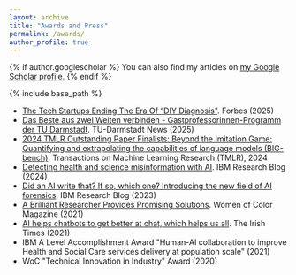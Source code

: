 ```yaml
---
layout: archive
title: "Awards and Press"
permalink: /awards/
author_profile: true
---
```


{% if author.googlescholar %}
  You can also find my articles on <u><a href="{{author.googlescholar}}">my Google Scholar profile</a>.</u>
{% endif %}

{% include base_path %}

- [The Tech Startups Ending The Era Of “DIY Diagnosis"](https://www.forbes.com/sites/checkwarner/2025/03/13/the-tech-startups-ending-the-era-of-diy-diagnosis/). Forbes (2025) 
- [Das Beste aus zwei Welten verbinden - Gastprofessorinnen-Programm der TU Darmstadt](https://www.tu-darmstadt.de/universitaet/aktuelles_meldungen/einzelansicht_489472.en.jsp). TU-Darmstadt News (2025)
- [2024 TMLR Outstanding Paper Finalists: Beyond the Imitation Game: Quantifying and extrapolating the capabilities of language models (BIG-bench)](https://medium.com/@TmlrOrg/announcing-the-2024-tmlr-outstanding-certification-65f25d05c37c). Transactions on Machine Learning Research (TMLR), 2024  
- [Detecting health and science misinformation with AI](https://research.ibm.com/blog/detecting-health-science-misinformation-ai). IBM Research Blog (2024)
- [Did an AI write that? If so, which one? Introducing the new field of AI forensics](https://research.ibm.com/blog/AI-forensics-attribution). IBM Research Blog (2023)
- [A Brilliant Researcher Provides Promising Solutions](https://www.jstor.org/stable/48634874). Women of Color Magazine (2021)
- [AI helps chatbots to get better at chat, which helps us all](https://www.irishtimes.com/news/science/ai-helps-chatbots-to-get-better-at-chat-which-helps-us-all-1.4637104). The Irish Times (2021)
- IBM A Level Accomplishment Award "Human-AI collaboration to improve Health and Social Care services delivery at population scale" (2021)
- WoC "Technical Innovation in Industry" Award (2020)


